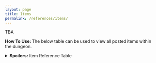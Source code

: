 ```yaml
---
layout: page
title: Items
permalink: /references/items/
---
```


TBA

**How To Use:** The below table can be used to view all posted items within the dungeon.

<details><summary><b>Spoilers:</b> Item Reference Table</summary>
&nbsp;

| Item ID | Item | Post |
|:--------| :--- | :--- |
| F1-R1-ITM01 | Glowing Orb | [The Cylinder Cells (F1-R1)](/posts/F1-R1) |
| F1-R1-ITM02 | Preserving Liquid | [The Cylinder Cells (F1-R1)](/posts/F1-R1) |

</details>
&nbsp;
